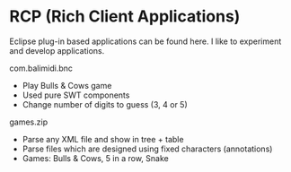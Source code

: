 # RCP (Rich Client Applications)
Eclipse plug-in based applications can be found here.
I like to experiment and develop applications.

com.balimidi.bnc
- Play Bulls & Cows game
- Used pure SWT components
- Change number of digits to guess (3, 4 or 5)

games.zip
- Parse any XML file and show in tree + table
- Parse files which are designed using fixed characters (annotations)
- Games: Bulls & Cows, 5 in a row, Snake
